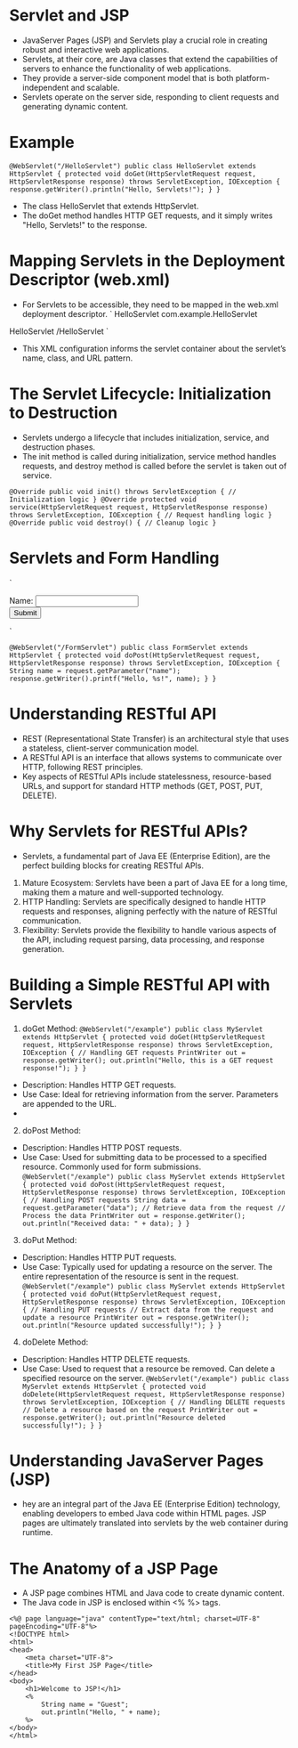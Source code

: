 
# Servlet and JSP

- JavaServer Pages (JSP) and Servlets play a crucial role in creating robust and interactive web applications. 
- Servlets, at their core, are Java classes that extend the capabilities of servers to enhance the functionality of web applications.
- They provide a server-side component model that is both platform-independent and scalable. 
- Servlets operate on the server side, responding to client requests and generating dynamic content.

# Example

`@WebServlet("/HelloServlet")
public class HelloServlet extends HttpServlet {
    protected void doGet(HttpServletRequest request, HttpServletResponse response)
            throws ServletException, IOException {
        response.getWriter().println("Hello, Servlets!");
    }
}`

- The class HelloServlet that extends HttpServlet.
- The doGet method handles HTTP GET requests, and it simply writes "Hello, Servlets!" to the response.

# Mapping Servlets in the Deployment Descriptor (web.xml)
- For Servlets to be accessible, they need to be mapped in the web.xml deployment descriptor.
 `<servlet>
    <servlet-name>HelloServlet</servlet-name>
    <servlet-class>com.example.HelloServlet</servlet-class>
</servlet>
<servlet-mapping>
    <servlet-name>HelloServlet</servlet-name>
    <url-pattern>/HelloServlet</url-pattern>
</servlet-mapping>`

- This XML configuration informs the servlet container about the servlet’s name, class, and URL pattern.

# The Servlet Lifecycle: Initialization to Destruction
- Servlets undergo a lifecycle that includes initialization, service, and destruction phases.
-  The init method is called during initialization, service method handles requests, 
   and destroy method is called before the servlet is taken out of service.

`@Override
public void init() throws ServletException {
// Initialization logic
}
@Override
protected void service(HttpServletRequest request, HttpServletResponse response)
throws ServletException, IOException {
// Request handling logic
}
@Override
public void destroy() {
// Cleanup logic
}`

# Servlets and Form Handling

`<!-- index.html -->
<form action="/FormServlet" method="post">
    <label for="name">Name:</label>
    <input type="text" id="name" name="name" required>
    <br>
    <input type="submit" value="Submit">
</form>`

`@WebServlet("/FormServlet")
public class FormServlet extends HttpServlet {
    protected void doPost(HttpServletRequest request, HttpServletResponse response)
            throws ServletException, IOException {
        String name = request.getParameter("name");
        response.getWriter().printf("Hello, %s!", name);
    }
}`

# Understanding RESTful API
- REST (Representational State Transfer) is an architectural style that uses a stateless, client-server communication model.
- A RESTful API is an interface that allows systems to communicate over HTTP, following REST principles.
- Key aspects of RESTful APIs include statelessness, resource-based URLs, and support for standard HTTP methods (GET, POST, PUT, DELETE).

# Why Servlets for RESTful APIs?
- Servlets, a fundamental part of Java EE (Enterprise Edition), are the perfect building blocks for creating RESTful APIs.

1. Mature Ecosystem: Servlets have been a part of Java EE for a long time, making them a mature and well-supported technology.
2. HTTP Handling: Servlets are specifically designed to handle HTTP requests and responses, aligning perfectly with the nature of RESTful communication.
3. Flexibility: Servlets provide the flexibility to handle various aspects of the API, including request parsing, data processing, and response generation.

# Building a Simple RESTful API with Servlets
1. doGet Method:
`@WebServlet("/example")
public class MyServlet extends HttpServlet {
protected void doGet(HttpServletRequest request, HttpServletResponse response)
throws ServletException, IOException {
        // Handling GET requests
        PrintWriter out = response.getWriter();
        out.println("Hello, this is a GET request response!");
    }
}`
- Description: Handles HTTP GET requests.
- Use Case: Ideal for retrieving information from the server. Parameters are appended to the URL.
- 
2. doPost Method:
- Description: Handles HTTP POST requests.
- Use Case: Used for submitting data to be processed to a specified resource. Commonly used for form submissions.
`@WebServlet("/example")
public class MyServlet extends HttpServlet {
protected void doPost(HttpServletRequest request, HttpServletResponse response)
throws ServletException, IOException {
        // Handling POST requests
        String data = request.getParameter("data"); // Retrieve data from the request
        // Process the data
        PrintWriter out = response.getWriter();
        out.println("Received data: " + data);
    }
}`

3. doPut Method:
- Description: Handles HTTP PUT requests.
- Use Case: Typically used for updating a resource on the server. The entire representation of the resource is sent in the request.
`@WebServlet("/example")
public class MyServlet extends HttpServlet {
protected void doPut(HttpServletRequest request, HttpServletResponse response)
throws ServletException, IOException {
        // Handling PUT requests
        // Extract data from the request and update a resource
        PrintWriter out = response.getWriter();
        out.println("Resource updated successfully!");
    }
}`

4. doDelete Method:
- Description: Handles HTTP DELETE requests.
- Use Case: Used to request that a resource be removed. Can delete a specified resource on the server.
`@WebServlet("/example")
public class MyServlet extends HttpServlet {
protected void doDelete(HttpServletRequest request, HttpServletResponse response)
throws ServletException, IOException {
        // Handling DELETE requests
        // Delete a resource based on the request
        PrintWriter out = response.getWriter();
        out.println("Resource deleted successfully!");
    }
}`

# Understanding JavaServer Pages (JSP)
- hey are an integral part of the Java EE (Enterprise Edition) technology, enabling developers to embed Java code within HTML pages. 
  JSP pages are ultimately translated into servlets by the web container during runtime.

# The Anatomy of a JSP Page
- A JSP page combines HTML and Java code to create dynamic content. 
- The Java code in JSP is enclosed within <% %> tags.

```
<%@ page language="java" contentType="text/html; charset=UTF-8" pageEncoding="UTF-8"%>
<!DOCTYPE html>
<html>
<head>
    <meta charset="UTF-8">
    <title>My First JSP Page</title>
</head>
<body>
    <h1>Welcome to JSP!</h1>
    <% 
        String name = "Guest";
        out.println("Hello, " + name);
    %>
</body>
</html>
```